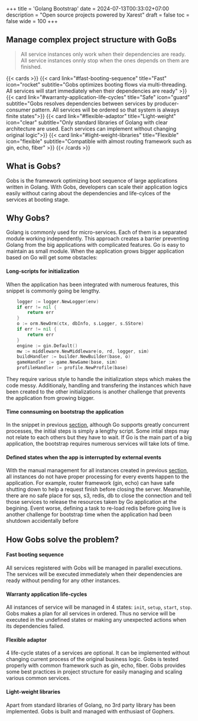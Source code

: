 +++
title = 'Golang Bootstrap'
date = 2024-07-13T00:33:02+07:00
description = "Open source projects powered by Xarest"
draft = false
toc = false
wide = 100
+++

##  Manage complex project structure with GoBs

> All service instances only work when their dependencies are ready.
> All service instances onnly stop when the ones depends on them are finished.

{{< cards >}}
  {{< card link="#fast-booting-sequence" title="Fast" icon="rocket" subtitle="Gobs optimizes booting flows via multi-threading. All services will start immediately when their dependencies are ready" >}}
  {{< card link="#warranty-application-life-cycles" title="Safe" icon="guard" subtitle="Gobs resolves dependencies between services by producer-consumer pattern. All services will be ordered so that system is always finite states">}}
  {{< card link="#flexible-adaptor" title="Light-weight" icon="clear" subtitle="Only standard libraries of Golang with clear architecture are used. Each services can implement without changing original logic">}}
  {{< card link="#light-weight-libraries" title="Flexible" icon="flexible" subtitle="Compatible with almost routing framework such as gin, echo, fiber" >}}
{{< /cards >}}


## What is Gobs?

Gobs is the framework optimizing boot sequence of large applications written in Golang. With Gobs, developers can scale their application logics easily without caring about the dependencies and life-cylces of the services at booting stage.

## Why Gobs?

Golang is commonly used for micro-services. Each of them is a separated module working independently. This approach creates a barrier preventing Golang from the big applications with complicated features. Go is easy to maintain as small module. When the application grows bigger application based on Go will get some obstacles:

#### Long-scripts for initialization
When the application has been integrated with numerous features, this snippet is commonly going be lengthy.
```go {style=tokyonight-night}
	logger := logger.NewLogger(env)
	if err != nil {
		return err
	}
	o := orm.NewOrm(ctx, dbInfo, s.Logger, s.SStore)
	if err != nil {
		return err
	}
	engine := gin.Default()
	mw := middleware.NewMiddleware(o, rd, logger, sim)
	buildHandler := builder.NewBuilder(base, o)
	gameHandler := game.NewGame(base, sim)
	profileHandler := profile.NewProfile(base)
```
They require various style to handle the initialization steps which makes the code messy. Additionaly, handling and transfering the instances which have been created to the other initializations is another challenge that prevents the application from growing bigger.

#### Time connsuming on bootstrap the application
In the snippet in previous [section](#long-scripts-for-initialization), although Go supports greatly concurrent processes, the initial steps is simply a lengthy script. Some intial steps may not relate to each others but they have to wait. If Go is the main part of a big application, the bootstrap requires numerous services will take lots of time.

#### Defined states when the app is interrupted by external events
With the manual management for all instances created in previous [section](#long-scripts-for-initialization), all instances do not have proper processing for every events happen to the application. For example, router framework (gin, echo) can have safe shutting down to help a request finish before closing the server. Meanwhile, there are no safe place for sqs, s3, redis, db to close the connection and tell those services to release the resources taken by Go application at the begining.
Event worse, defining a task to re-load redis before going live is another challenge for bootstrap time when the application had been shutdown accidentally before

## How Gobs solve the problem?

#### **Fast booting sequence**

All services registered with Gobs will be managed in parallel executions. The services will be executed immediately when their dependencies are ready without pending for any other instances.

#### **Warranty application life-cycles**

<!-- With the complex dependencies network of large applications, defining the states of a service when one of them in system failed may be painful. In worst cases, a service may cause unexpected actions when the system has ben failing.  -->
All instances of service will be managed in 4 states: `init`, `setup`, `start`, `stop`. Gobs makes a plan for all services in ordered. Thus no service will be executed in the undefined states or making any unexpected actions when its dependencies failed.

#### **Flexible adaptor**

4 life-cycle states of a services are optional. It can be implemented without changing current process of the original business logic. Gobs is tested properly with common framework such as gin, echo, fiber.
Gobs provides some best practices in project structure for easily managing and scaling various common services.

#### **Light-weight libraries**

Apart from standard libraries of Golang, no 3rd party library has been implemented. Gobs is built and managed with enthusiast of Gophers.
